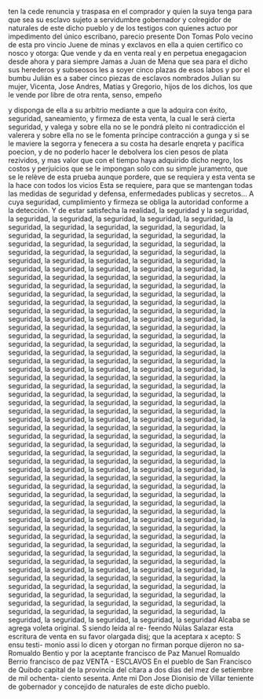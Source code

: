 ten la cede renuncia y traspasa en el comprador y quien la suya tenga para que sea su esclavo sujeto a servidumbre
gobernador y colregidor de naturales de este dicho pueblo y de los testigos con quienes actuo por impedimento del único escribano, parecio presente Don Tomas Polo vecino de esta pro vincio Juene de minas y exclavos en ella a quien certifico co
nosco y otorga: Que vende y da en venta real y en perpetua enegagacion desde ahora y para siempre Jamas a Juan de Mena que sea para el dicho sus herederos y subseosos les a soyer cinco plazas de esos labos y por el bumbu Julián
es a saber
cinco piezas de esclavos
nombrados Julian su
mujer, Vicenta, Jose Andres, Matias y Gregorio, hijos de los
dichos, los que le vende por libre de otra renta, senso, empeño

y disponga de ella a su arbitrio mediante a que la adquira con éxito, seguridad, saneamiento, y firmeza de esta venta, la cual le será cierta seguridad, y valega y sobre ella no se le pondrá pleito ni contradicción el
valerera y sobre ella no se le fomenta príncipe contracción a gunga y si se le maviere la segorra y fenecera a su costa ha desarle enqreta y pacifica poecion, y de no poderlo hacer le debolvera los cien pesos de plata rezividos, y mas valor
que con el tiempo haya adquirido dicho negro, los costos y perjuicios que se le impongan solo con su simple juramento, que se le relève de esta prueba aunque pordere, que se requiera y esta venta se la hace con todos los vicios
Esta se requiere, para que se mantengan todas las medidas de seguridad y defensa, enfermedades publicas y secretos... A cuya seguridad, cumplimiento y firmeza se obliga la autoridad conforme a la detección. Y de estar satisfecha la realidad, la seguridad y la seguridad, la seguridad, la seguridad, la seguridad, la seguridad, la seguridad, la seguridad, la seguridad, la seguridad, la seguridad, la seguridad, la seguridad, la seguridad, la seguridad, la seguridad, la seguridad, la seguridad, la seguridad, la seguridad, la seguridad, la seguridad, la seguridad, la seguridad, la seguridad, la seguridad, la seguridad, la seguridad, la seguridad, la seguridad, la seguridad, la seguridad, la seguridad, la seguridad, la seguridad, la seguridad, la seguridad, la seguridad, la seguridad, la seguridad, la seguridad, la seguridad, la seguridad, la seguridad, la seguridad, la seguridad, la seguridad, la seguridad, la seguridad, la seguridad, la seguridad, la seguridad, la seguridad, la seguridad, la seguridad, la seguridad, la seguridad, la seguridad, la seguridad, la seguridad, la seguridad, la seguridad, la seguridad, la seguridad, la seguridad, la seguridad, la seguridad, la seguridad, la seguridad, la seguridad, la seguridad, la seguridad, la seguridad, la seguridad, la seguridad, la seguridad, la seguridad, la seguridad, la seguridad, la seguridad, la seguridad, la seguridad, la seguridad, la seguridad, la seguridad, la seguridad, la seguridad, la seguridad, la seguridad, la seguridad, la seguridad, la seguridad, la seguridad, la seguridad, la seguridad, la seguridad, la seguridad, la seguridad, la seguridad, la seguridad, la seguridad, la seguridad, la seguridad, la seguridad, la seguridad, la seguridad, la seguridad, la seguridad, la seguridad, la seguridad, la seguridad, la seguridad, la seguridad, la seguridad, la seguridad, la seguridad, la seguridad, la seguridad, la seguridad, la seguridad, la seguridad, la seguridad, la seguridad, la seguridad, la seguridad, la seguridad, la seguridad, la seguridad, la seguridad, la seguridad, la seguridad, la seguridad, la seguridad, la seguridad, la seguridad, la seguridad, la seguridad, la seguridad, la seguridad, la seguridad, la seguridad, la seguridad, la seguridad, la seguridad, la seguridad, la seguridad, la seguridad, la seguridad, la seguridad, la seguridad, la seguridad, la seguridad, la seguridad, la seguridad, la seguridad, la seguridad, la seguridad, la seguridad, la seguridad, la seguridad, la seguridad, la seguridad, la seguridad, la seguridad, la seguridad, la seguridad, la seguridad, la seguridad, la seguridad, la seguridad, la seguridad, la seguridad, la seguridad, la seguridad, la seguridad, la seguridad, la seguridad, la seguridad, la seguridad, la seguridad, la seguridad, la seguridad, la seguridad, la seguridad, la seguridad, la seguridad, la seguridad, la seguridad, la seguridad, la seguridad, la seguridad, la seguridad, la seguridad, la seguridad, la seguridad, la seguridad, la seguridad, la seguridad, la seguridad, la seguridad, la seguridad, la seguridad, la seguridad, la seguridad, la seguridad, la seguridad, la seguridad, la seguridad, la seguridad, la seguridad, la seguridad, la seguridad, la seguridad, la seguridad, la seguridad, la seguridad, la seguridad, la seguridad, la seguridad, la seguridad, la seguridad, la seguridad, la seguridad, la seguridad, la seguridad, la seguridad, la seguridad, la seguridad, la seguridad, la seguridad, la seguridad, la seguridad, la seguridad, la seguridad, la seguridad, la seguridad, la seguridad, la seguridad, la seguridad, la seguridad, la seguridad, la seguridad, la seguridad, la seguridad, la seguridad, la seguridad, la seguridad
Alcaba se agrega voleta original. S siendo leída al re- feendo Núlas Salazar esta escritura de venta en su favor olargada disj; que la aceptara x acepto: S ensu testi- monio assi lo dicen y otorgan no firman porque dijeron no sa-
Romualdo Bentio y por la aceptante francisco de Paz
Manuel Romualdo Berrio
francisco de paz
VENTA - ESCLAVOS
En el pueblo de San Francisco de Quibdo capital de la provincia del cítara a dos días del mez de setiembre de mil ochenta- ciento sesenta. Ante mi Don Jose Dionisio de Villar teniente de gobernador y concejido de naturales de este dicho pueblo.
